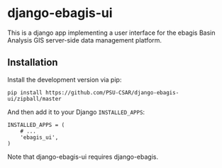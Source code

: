 django-ebagis-ui
================

This is a django app implementing a user interface for the
ebagis Basin Analysis GIS server-side data management platform.


Installation
------------

Install the development version via pip:

    pip install https://github.com/PSU-CSAR/django-ebagis-ui/zipball/master 

And then add it to your Django `INSTALLED_APPS`:

    INSTALLED_APPS = (
        # ...
        'ebagis_ui',
    )


Note that django-ebagis-ui requires django-ebagis.